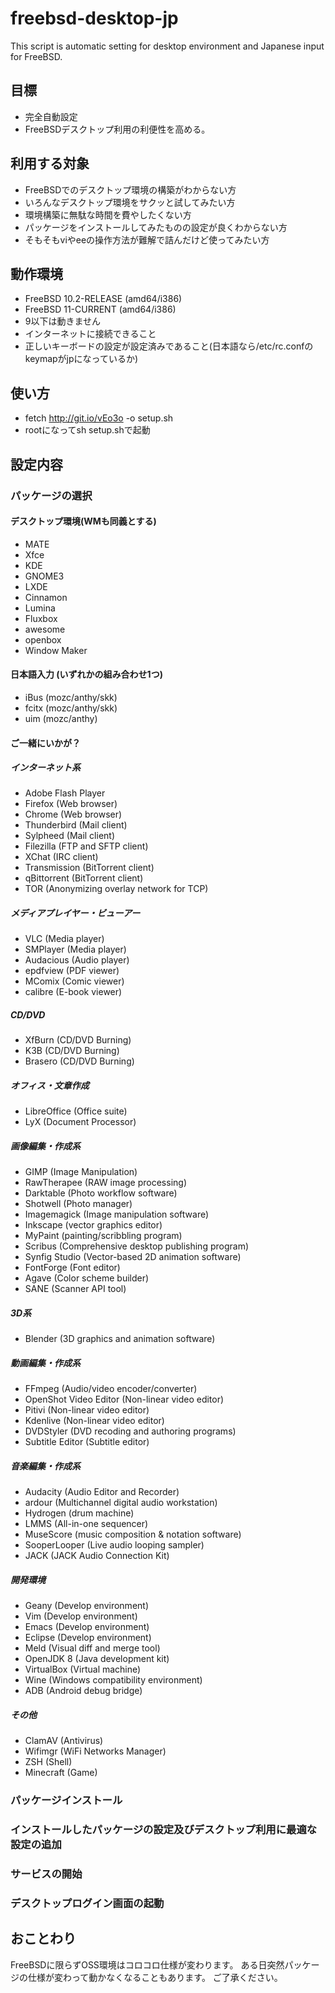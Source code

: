 # freebsd-desktop-jp

This script is automatic setting for desktop environment and Japanese input for FreeBSD.

## 目標
* 完全自動設定
* FreeBSDデスクトップ利用の利便性を高める。

## 利用する対象
* FreeBSDでのデスクトップ環境の構築がわからない方
* いろんなデスクトップ環境をサクッと試してみたい方
* 環境構築に無駄な時間を費やしたくない方
* パッケージをインストールしてみたものの設定が良くわからない方
* そもそもviやeeの操作方法が難解で詰んだけど使ってみたい方

## 動作環境
* FreeBSD 10.2-RELEASE (amd64/i386)
* FreeBSD 11-CURRENT (amd64/i386)
* 9以下は動きません
* インターネットに接続できること
* 正しいキーボードの設定が設定済みであること(日本語なら/etc/rc.confのkeymapがjpになっているか)

## 使い方
* fetch http://git.io/vEo3o -o setup.sh
* rootになってsh setup.shで起動

## 設定内容

### パッケージの選択

#### デスクトップ環境(WMも同義とする) 
* MATE
* Xfce
* KDE
* GNOME3
* LXDE
* Cinnamon
* Lumina
* Fluxbox
* awesome
* openbox
* Window Maker

#### 日本語入力 (いずれかの組み合わせ1つ)
* iBus (mozc/anthy/skk)
* fcitx (mozc/anthy/skk)
* uim (mozc/anthy)

#### ご一緒にいかが？
##### インターネット系
* Adobe Flash Player
* Firefox (Web browser)
* Chrome (Web browser)
* Thunderbird (Mail client)
* Sylpheed (Mail client)
* Filezilla (FTP and SFTP client)
* XChat (IRC client)
* Transmission (BitTorrent client)
* qBittorrent (BitTorrent client)
* TOR (Anonymizing overlay network for TCP)

##### メディアプレイヤー・ビューアー
* VLC (Media player)
* SMPlayer (Media player)
* Audacious (Audio player)
* epdfview (PDF viewer)
* MComix (Comic viewer)
* calibre (E-book viewer)

##### CD/DVD
* XfBurn (CD/DVD Burning)
* K3B (CD/DVD Burning)
* Brasero (CD/DVD Burning)

##### オフィス・文章作成
* LibreOffice (Office suite)
* LyX (Document Processor)

##### 画像編集・作成系
* GIMP (Image Manipulation)
* RawTherapee (RAW image processing)
* Darktable (Photo workflow software)
* Shotwell (Photo manager)
* Imagemagick (Image manipulation software)
* Inkscape (vector graphics editor)
* MyPaint (painting/scribbling program)
* Scribus (Comprehensive desktop publishing program)
* Synfig Studio (Vector-based 2D animation software)
* FontForge (Font editor)
* Agave (Color scheme builder)
* SANE (Scanner API tool)

##### 3D系
* Blender (3D graphics and animation software)

##### 動画編集・作成系
* FFmpeg (Audio/video encoder/converter)
* OpenShot Video Editor (Non-linear video editor)
* Pitivi (Non-linear video editor)
* Kdenlive (Non-linear video editor)
* DVDStyler (DVD recoding and authoring programs)
* Subtitle Editor (Subtitle editor)

##### 音楽編集・作成系
* Audacity (Audio Editor and Recorder)
* ardour (Multichannel digital audio workstation)
* Hydrogen (drum machine)
* LMMS (All-in-one sequencer)
* MuseScore (music composition & notation software)
* SooperLooper (Live audio looping sampler)
* JACK (JACK Audio Connection Kit)

##### 開発環境
* Geany (Develop environment)
* Vim (Develop environment)
* Emacs (Develop environment)
* Eclipse (Develop environment)
* Meld (Visual diff and merge tool)
* OpenJDK 8 (Java development kit)
* VirtualBox (Virtual machine)
* Wine (Windows compatibility environment)
* ADB (Android debug bridge)

##### その他
* ClamAV (Antivirus)
* Wifimgr (WiFi Networks Manager)
* ZSH (Shell)
* Minecraft (Game)

### パッケージインストール

### インストールしたパッケージの設定及びデスクトップ利用に最適な設定の追加

### サービスの開始

### デスクトップログイン画面の起動


## おことわり
FreeBSDに限らずOSS環境はコロコロ仕様が変わります。
ある日突然パッケージの仕様が変わって動かなくなることもあります。
ご了承ください。
